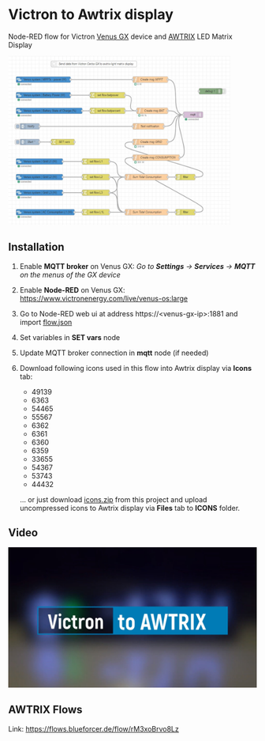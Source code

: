 # Victron to Awtrix display
Node-RED flow for Victron [Venus GX](https://www.victronenergy.com/live/venus-os:large) device and [AWTRIX](https://github.com/Blueforcer/awtrix-light)  LED Matrix Display

<a href="./flow.jpg" target="_blank"><img src="./flow.jpg" width="450" alt="Node-RED flow"></a>

## Installation
1. Enable **MQTT broker** on Venus GX: _Go to **Settings** -> **Services** -> **MQTT** on the menus of the GX device_
1. Enable **Node-RED** on Venus GX: https://www.victronenergy.com/live/venus-os:large
1. Go to Node-RED web ui at address https://\<venus-gx-ip\>:1881 and import <a href="./flow.json" target="_blank">flow.json</a>
1. Set variables in **SET vars** node
1. Update MQTT broker connection in **mqtt** node (if needed)
1. Download following icons used in this flow into Awtrix display via **Icons** tab:
    - 49139
    - 6363
    - 54465
    - 55567
    - 6362
    - 6361
    - 6360
    - 6359
    - 33655
    - 54367
    - 53743
    - 44432

    ... or just download <a href="./icons.zip" target="_blank">icons.zip</a> from this project and upload uncompressed icons to Awtrix display via **Files** tab to **ICONS** folder.

## Video
<a href="https://www.youtube.com/watch?v=HKkA-Dnipp0" target="_blank"><img src="display.jpg" width="700" alt="Awtrix display"></a>

## AWTRIX Flows

Link: <a href="https://flows.blueforcer.de/flow/rM3xoBrvo8Lz" target="_blank">https://flows.blueforcer.de/flow/rM3xoBrvo8Lz</a>
